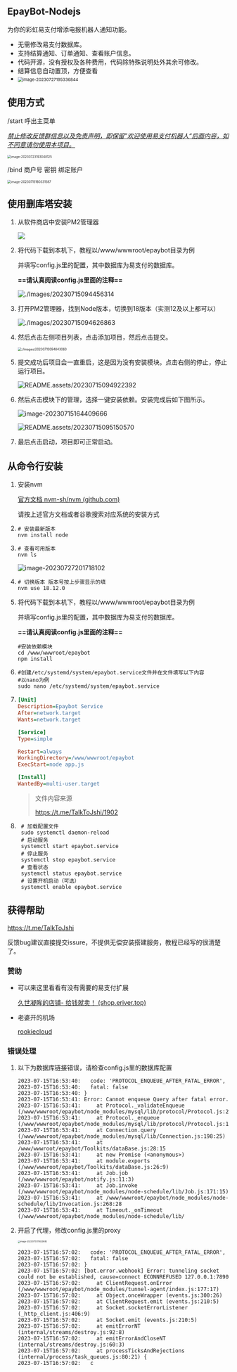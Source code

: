 ## EpayBot-Nodejs

为你的彩虹易支付增添电报机器人通知功能。

- 无需修改易支付数据库。
- 支持结算通知、订单通知、查看账户信息。
- 代码开源，没有授权及各种费用，代码除特殊说明处外其余可修改。
- 结算信息自动置顶，方便查看
- <img src="README.assets/image-20230727195336844.png" alt="image-20230727195336844" style="zoom: 67%;" />


## 使用方式

/start 呼出主菜单

*<u>禁止修改反馈群信息以及免责声明，即保留”欢迎使用易支付机器人“后面内容，如不同意请勿使用本项目。</u>*

<img src="README.assets/image-20230723193048125.png" alt="image-20230723193048125" style="zoom: 50%;" />

/bind 商户号 密钥 绑定账户

<img src="README.assets/image-20230715160331587.png" alt="image-20230715160331587" style="zoom:50%;" />

## 使用删库塔安装

1. 从软件商店中安装PM2管理器

   ![](README.assets/image-20230715094358085.png)

2. 将代码下载到本机下，教程以/www/wwwroot/epaybot目录为例

   并填写config.js里的配置，其中数据库为易支付的数据库。

   **==请认真阅读config.js里面的注释==**

   ![./Images/20230715094456314](README.assets/image-20230715094456314.png)

3. 打开PM2管理器，找到Node版本，切换到18版本（实测12及以上都可以）

   ![./Images/20230715094626863](README.assets/image-20230715094626863.png)

4. 然后点击左侧项目列表，点击添加项目，然后点击提交。

   <img src="README.assets/image-20230715094843060.png" alt="./Images/20230715094843060" style="zoom:50%;" />

5. 提交成功后项目会一直重启，这是因为没有安装模块。点击右侧的停止，停止运行项目。

   ![README.assets/20230715094922392](README.assets/image-20230715094922392.png)

6. 然后点击模块下的管理，选择一键安装依赖。安装完成后如下图所示。

   ![image-20230715164409666](README.assets/image-20230715164409666.png)

   ![README.assets/20230715095150570](README.assets/image-20230715095150570.png)

7. 最后点击启动，项目即可正常启动。

## 从命令行安装

1. 安装nvm

   [官方文档 nvm-sh/nvm (github.com)](https://github.com/nvm-sh/nvm/blob/master/README.md#installing-and-updating)

   请按上述官方文档或者谷歌搜索对应系统的安装方式

2. ```shell
   # 安装最新版本
   nvm install node
   ```

3. ```shell
   # 查看可用版本
   nvm ls
   ```

   ![image-20230727201718102](README.assets/image-20230727201718102.png)

4. ```shell
   # 切换版本 版本号按上步骤显示的填
   nvm use 18.12.0
   ```

5. 将代码下载到本机下，教程以/www/wwwroot/epaybot目录为例

   并填写config.js里的配置，其中数据库为易支付的数据库。

   **==请认真阅读config.js里面的注释==**

   ```shell
   #安装依赖模块
   cd /www/wwwroot/epaybot
   npm install
   ```

6. ```shell
   #创建/etc/systemd/system/epaybot.service文件并在文件填写以下内容
   #以nano为例
   sudo nano /etc/systemd/system/epaybot.service
   ```

7. ```ini
   [Unit]
   Description=Epaybot Service
   After=network.target
   Wants=network.target
   
   [Service]
   Type=simple
   
   Restart=always
   WorkingDirectory=/www/wwwroot/epaybot
   ExecStart=node app.js
   
   [Install]
   WantedBy=multi-user.target
   ```

   > 文件内容来源
   >
   > https://t.me/TalkToJshi/1902
   
9. ```shell
    # 加载配置文件
    sudo systemctl daemon-reload
    # 启动服务
    systemctl start epaybot.service
    # 停止服务
    systemctl stop epaybot.service
    # 查看状态
    systemctl status epaybot.service
    # 设置开机启动（可选）
    systemctl enable epaybot.service
    ```




## 获得帮助

https://t.me/TalkToJshi

反馈bug建议直接提交issure，不提供无偿安装搭建服务，教程已经写的很清楚了。

### 赞助

- 可以来这里看看有没有需要的易支付扩展

  [久世凝眸的店铺- 给钱就卖！ (shop.eriver.top)](http://shop.eriver.top/)

- 老婆开的机场

  [rookiecloud](https://rookiecloud.day/#/register?code=3XFHHAJL) 

### 错误处理

1. 以下为数据库链接错误，请检查config.js里的数据库配置

   ```shell
   2023-07-15T16:53:40:   code: 'PROTOCOL_ENQUEUE_AFTER_FATAL_ERROR',
   2023-07-15T16:53:40:   fatal: false
   2023-07-15T16:53:40: }
   2023-07-15T16:53:41: Error: Cannot enqueue Query after fatal error.
   2023-07-15T16:53:41:     at Protocol._validateEnqueue (/www/wwwroot/epaybot/node_modules/mysql/lib/protocol/Protocol.js:212:16)
   2023-07-15T16:53:41:     at Protocol._enqueue (/www/wwwroot/epaybot/node_modules/mysql/lib/protocol/Protocol.js:138:13)
   2023-07-15T16:53:41:     at Connection.query (/www/wwwroot/epaybot/node_modules/mysql/lib/Connection.js:198:25)
   2023-07-15T16:53:41:     at /www/wwwroot/epaybot/Toolkits/dataBase.js:28:15
   2023-07-15T16:53:41:     at new Promise (<anonymous>)
   2023-07-15T16:53:41:     at module.exports (/www/wwwroot/epaybot/Toolkits/dataBase.js:26:9)
   2023-07-15T16:53:41:     at Job.job (/www/wwwroot/epaybot/notify.js:11:3)
   2023-07-15T16:53:41:     at Job.invoke (/www/wwwroot/epaybot/node_modules/node-schedule/lib/Job.js:171:15)
   2023-07-15T16:53:41:     at /www/wwwroot/epaybot/node_modules/node-schedule/lib/Invocation.js:268:28
   2023-07-15T16:53:41:     at Timeout._onTimeout (/www/wwwroot/epaybot/node_modules/node-schedule/lib/
   ```

2. 开启了代理，修改config.js里的proxy

   <img src="README.assets/image-20230715170829685.png" alt="image-20230715170829685" style="zoom:33%;" />

   ```shell
   2023-07-15T16:57:02:   code: 'PROTOCOL_ENQUEUE_AFTER_FATAL_ERROR',
   2023-07-15T16:57:02:   fatal: false
   2023-07-15T16:57:02: }
   2023-07-15T16:57:02: [bot.error.webhook] Error: tunneling socket could not be established, cause=connect ECONNREFUSED 127.0.0.1:7890
   2023-07-15T16:57:02:     at ClientRequest.onError (/www/wwwroot/epaybot/node_modules/tunnel-agent/index.js:177:17)
   2023-07-15T16:57:02:     at Object.onceWrapper (events.js:300:26)
   2023-07-15T16:57:02:     at ClientRequest.emit (events.js:210:5)
   2023-07-15T16:57:02:     at Socket.socketErrorListener (_http_client.js:406:9)
   2023-07-15T16:57:02:     at Socket.emit (events.js:210:5)
   2023-07-15T16:57:02:     at emitErrorNT (internal/streams/destroy.js:92:8)
   2023-07-15T16:57:02:     at emitErrorAndCloseNT (internal/streams/destroy.js:60:3)
   2023-07-15T16:57:02:     at processTicksAndRejections (internal/process/task_queues.js:80:21) {
   2023-07-15T16:57:02:   c
   ```

   

